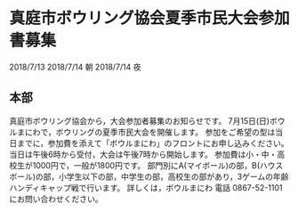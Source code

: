 # 真庭市ボウリング協会夏季市民大会参加書募集
2018/7/13
2018/7/14 朝
2018/7/14 夜
## 本部
真庭市ボウリング協会から，大会参加者募集のお知らせです。
7月15日(日)ボウルまにわで，ボウリングの夏季市民大会を開催します。
参加をご希望の型は当日までに，参加費を添えて「ボウルまにわ」のフロントにお申し込みください。
当日は午後6時から受付，大会は午後7時から開始します。
参加費は小・中・高校生が1000円で，一般が1800円です。
部門別にA(マイボール)の部，B(ハウスボール)の部，小学生以下の部，中学生の部，高校生の部があり，3ゲームの年齢ハンディキャップ戦で行います。
詳しくは，ボウルまにわ 
電話 0867-52-1101 にお問い合わせください。
